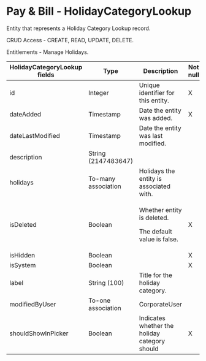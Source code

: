 # Pay & Bill - HolidayCategoryLookup

Entity that represents a Holiday Category Lookup record.

CRUD Access - CREATE, READ, UPDATE, DELETE.

Entitlements - Manage Holidays.

<table>
    <colgroup>
        <col width="20%" />
        <col width="20%" />
        <col width="20%" />
        <col width="20%" />
        <col width="20%" />
    </colgroup>
    <thead>
        <tr class="header">
            <th>HolidayCategoryLookup fields</th>
            <th>Type</th>
            <th>Description</th>
            <th>Not null</th>
            <th>Read-only</th>
        </tr>
    </thead>
    <tbody>
        <tr class="even">
            <td>id</td>
            <td>Integer</td>
            <td>Unique identifier for this entity.</td>
            <td>X</td>
            <td>X</td>
        </tr>
        <tr class="odd">
            <td>dateAdded</td>
            <td>Timestamp</td>
            <td>Date the entity was added.</td>
            <td>X</td>
            <td>X</td>
        </tr>
        <tr class="even">
            <td>dateLastModified</td>
            <td>Timestamp</td>
            <td>Date the entity was last modified.</td>
            <td></td>
            <td></td>
        </tr>
        <tr class="odd">
            <td>description</td>
            <td>String (2147483647)</td>
            <td></td>
            <td></td>
            <td></td>
        </tr>
        <tr class="even">
            <td>holidays</td>
            <td>To-many association</td>
            <td>Holidays the entity is associated with.</td>
            <td></td>
            <td>X</td>
        </tr>
        <tr class="odd">
            <td>isDeleted</td>
            <td>Boolean</td>
            <td><p><span>Whether entity is deleted.</span></p>
<p><span> <span>The default value is false.</span> </span></p></td>
            <td>X</td>
            <td></td>
        </tr>
        <tr class="even">
            <td>isHidden</td>
            <td>Boolean</td>
            <td></td>
            <td>X</td>
            <td></td>
        </tr>
        <tr class="odd">
            <td>isSystem</td>
            <td>Boolean</td>
            <td></td>
            <td>X</td>
            <td></td>
        </tr>
        <tr class="even">
            <td>label</td>
            <td>String (100)</td>
            <td>Title for the holiday category.</td>
            <td></td>
            <td></td>
        </tr>
        <tr class="odd">
            <td>modifiedByUser</td>
            <td>To-one association</td>
            <td>CorporateUser</td>
            <td></td>
            <td></td>
        </tr>
        <tr class="even">
            <td>shouldShowInPicker</td>
            <td>Boolean</td>
            <td>Indicates whether the holiday category should </td>
            <td>X</td>
            <td></td>
        </tr>
    </tbody>
</table>
